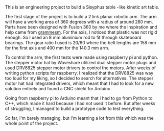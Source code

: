 This is an engineering project to build a Sisyphus table -like kinetic art table.


The first stage of the project is to build a 2 link planar robotic arm. The arm will have a working area of 360 degrees with a radius of around 280 mm.
Parts have been designed with Fusion 360 by me where the inspiration and help came from [grammesm](https://alwaystinkering.com/2020/01/14/diy-kinetic-sand-art-table/). 
For the axis, I noticed that plastic was not rigid enough. So I used an 8 mm aluminium rod to fit through skateboard bearings. The gear ratio I used is 20/60 where the belt lengths are 158 mm for the first axis and 400 mm for the 140.3 mm arm.


To control the arm, the first tests were made using raspberry pi and python. The stepper motor hat by Waveshare utilized dual stepper motor plugs and used DRV8825 stepper motor drivers to control the motors. After weeks of writing python scripts for raspberry, I realized that the DRV8825 was way too loud for my liking, so I decided to search for alternatives. The stepper motor hat had integrated drivers, which meant that I had to look for a new solution entirely and found a CNC shield for Arduino.

Going from raspberry pi to Arduino meant that I had to go from Python to C++, which made it hard because I had not used it before. But after weeks of struggling, I managed to build a prototype code to test everything.

So far, I'm barely managing, but I'm learning a lot from this which was the whole point of the project.